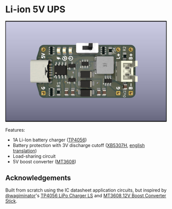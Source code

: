 # Li-ion 5V UPS

![Render](power-tp4056-ls-boost.jpg)

Features:

* 1A Li-Ion battery charger ([TP4056][tp4056])
* Battery protection with 3V discharge cutoff ([XB5307H][xb5307h],
  [english translation](/datasheets/XySemi-XB5307H-en.pdf))
* Load-sharing circuit
* 5V boost converter ([MT3608][mt3608])

## Acknowledgements

Built from scratch using the IC datasheet application circuits, but inspired by
[@wagiminator][wagiminator-power-boards]'s [TP4056 LiPo Charger LS][wagiminator-tp4056-lipo-charger-ls] and
[MT3608 12V Boost Converter Stick][wagiminator-mt3608-12v-boost-converter].


[mt3608]: https://www.olimex.com/Products/Breadboarding/BB-PWR-3608/resources/MT3608.pdf
[tp4056]: https://dlnmh9ip6v2uc.cloudfront.net/datasheets/Prototyping/TP4056.pdf
[wagiminator-mt3608-12v-boost-converter]: https://github.com/wagiminator/Power-Boards/tree/master/Boost_Converter_MT3608
[wagiminator-power-boards]: https://github.com/wagiminator/Power-Boards
[wagiminator-tp4056-lipo-charger-ls]: https://github.com/wagiminator/Power-Boards/tree/master/LiPo_Charger_LS_TP4056
[xb5307h]: https://www.lcsc.com/datasheet/lcsc_datasheet_1811021123_XySemi-XB5307H_C154942.pdf
